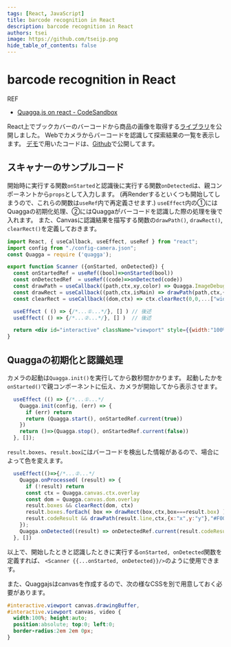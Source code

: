 ```yaml
---
tags: [React, JavaScript]
title: barcode recognition in React
description: barcode recognition in React
authors: tsei
image: https://github.com/tseijp.png
hide_table_of_contents: false
---
```


# barcode recognition in React

<!--truncate-->

REF

- [Quagga.js on react - CodeSandbox](https://codesandbox.io/s/quaggajs-on-react-eexx8)

React上でブックカバーのバーコードから商品の画像を取得する[ライブラリ][1]を公開しました。
Webでカメラからバーコードを認識して探索結果の一覧を表示します。
[デモ][2]で用いたコードは、[Github][2]で公開してます。

[1]: https://github.com/tseijp/use-book
[2]: https://tsei.jp/hook/use-book
[3]: https://github.com/tseijp/use-book/blob/master/src/components/Scanner.tsx

## スキャナーのサンプルコード

開始時に実行する関数`onStarted`と認識後に実行する関数`onDetected`は、親コンポーネントから`props`として入力します。
(再Renderするといくつも開始してしまうので、これらの関数は`useRef`内で再定義させます.)
`useEffect`内の①にはQuaggaの初期化処理、②にはQuaggaがバーコードを認識した際の処理を後で入れます。
また、Canvasに認識結果を描写する関数の`drawPath()`, `drawRect()`, `clearRect()`を定義しておきます。

```jsx
import React, { useCallback, useEffect, useRef } from "react";
import config from "./config-camera.json";
const Quagga = require ('quagga');

export function Scanner ({onStarted, onDetected}) {
  const onStartedRef = useRef((bool)=>onStarted(bool))
  const onDetectedRef  = useRef((code)=>onDetected(code))
  const drawPath = useCallback((path,ctx,xy,color) => Quagga.ImageDebug.drawPath(path,xy,ctx,{color,lineWidth:2}),[])
  const drawRect = useCallback((path,ctx,isMain) => drawPath(path,ctx,{x:0,y:1},isMain?'#0F0':"#00F"),[])
  const clearRect = useCallback((dom,ctx) => ctx.clearRect(0,0,...["width","height"].map(s=>Number(dom.getAttribute(s)))),[])

  useEffect ( () => {/*...①...*/}, [] ) // 後述
  useEffect( () => {/*...②...*/}, [] )  // 後述

  return <div id="interactive" className="viewport" style={{width:"100%",height:"100%"}}/>
}
```

## Quaggaの初期化と認識処理

カメラの起動は`Quagga.init()`を実行してから数秒間かかります。
起動したかを`onStarted()`で親コンポーネントに伝え、カメラが開始してから表示させます。

```jsx
  useEffect (() => {/*...①...*/
    Quagga.init(config, (err) => {
      if (err) return
      return (Quagga.start(), onStartedRef.current(true))
    })
    return ()=>(Quagga.stop(), onStartedRef.current(false))
  }, []);
```

`result.boxes`、`result.box`にはバーコードを検出した情報があるので、場合によって色を変えます。

```jsx
  useEffect(()=>{/*...②...*/
    Quagga.onProcessed( (result) => {
      if (!result) return
      const ctx = Quagga.canvas.ctx.overlay
      const dom = Quagga.canvas.dom.overlay
      result.boxes && clearRect(dom, ctx)
      result.boxes.forEach( box => drawRect(box,ctx,box===result.box) )
      result.codeResult && drawPath(result.line,ctx,{x:"x",y:"y"},"#F00")
    });
    Quagga.onDetected((result) => onDetectedRef.current(result.codeResult.code))
  }, [])
```

以上で、開始したときと認識したときに実行する`onStarted, onDetected`関数を定義すれば、
`<Scanner {{...onStarted, onDetected}}/>`のように使用できます。

また、Quaggajsはcanvasを作成するので、次の様なCSSを別で用意しておく必要があります。

```css
#interactive.viewport canvas.drawingBuffer,
#interactive.viewport canvas, video {
  width:100%; height:auto;
  position:absolute; top:0; left:0;
  border-radius:2em 2em 0px;
}
```
